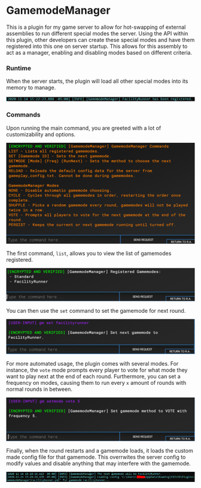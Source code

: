 # GamemodeManager

This is a plugin for my game server to allow for hot-swapping of external assemblies to run different special modes the server. Using the API within this plugin, other developers can create these special modes and have them registered into this one on server startup. This allows for this assembly to act as a manager, enabling and disabling modes based on different criteria.

### Runtime
When the server starts, the plugin will load all other special modes into its memory to manage.

![](https://github.com/tkocher62/GamemodeManager/blob/exiled/images/loaded.png)

### Commands
Upon running the main command, you are greeted with a lot of customizability and options.

![](https://github.com/tkocher62/GamemodeManager/blob/exiled/images/output.png)

The first command, `list`, allows you to view the list of gamemodes registered.

![](https://github.com/tkocher62/GamemodeManager/blob/exiled/images/list.png)

You can then use the `set` command to set the gamemode for next round.

![](https://github.com/tkocher62/GamemodeManager/blob/exiled/images/set.png)

For more automated usage, the plugin comes with several modes. For instance, the `vote` mode prompts every player to vote for what mode they want to play next at the end of each round. Furthermore, you can set a frequency on modes, causing them to run every `x` amount of rounds with normal rounds in between.

![](https://github.com/tkocher62/GamemodeManager/blob/exiled/images/setmode.png)

Finally, when the round restarts and a gamemode loads, it loads the custom made config file for that gamemode. This overrwites the server config to modify values and disable anything that may interfere with the gamemode.

![](https://github.com/tkocher62/GamemodeManager/blob/exiled/images/loading%20config.png)
